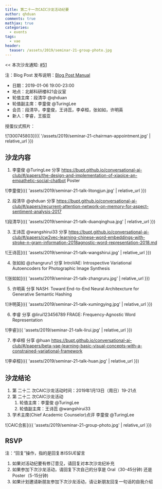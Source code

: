 ```yaml
---
title: 第二十一次CAIC沙龙活动纪要
author: qhduan
comments: true
mathjax: true
categories: 
  - events
tags:
  - vae
header:
  teaser: /assets/2019/seminar-21-group-photo.jpg
---
```


<< 本次沙龙通知: [#51](https://github.com/BUPT/awesome-chatbot/issues/51)

注：Blog Post 发布说明：[Blog Post Manual](https://github.com/BUPT/awesome-chatbot/wiki/Blog-Post-Manual)

- 日期：2019-01-06 19:00-23:00
- 地点：北邮科研楼821会议室
- 轮值主席：段清华 @qhduan
- 轮值副主席：李童俊 @TuringLee
- 会员：段清华，李童俊，王诗蕊，李卓桓，张如如，许明英
- 新人：李睿，王振亚

授蛋仪式照片：

![1300745803]({{ '/assets/2019/seminar-21-chairman-appointment.jpg' | relative_url }})

## 沙龙内容

1. 李童俊 @TuringLee 分享 https://bupt.github.io/conversational-ai-club/#/papers/the-design-and-implementation-of-xiaoice-an-empathetic-social-chatbot
Poster

![李童俊]({{ 'assets/2019/seminar-21-talk-litongjun.jpg' | relative_url }})


2. 段清华 @qhduan 分享 https://bupt.github.io/conversational-ai-club/#/papers/recurrent-attention-network-on-memory-for-aspect-sentiment-analysis-2017

![段清华]({{ 'assets/2019/seminar-21-talk-duanqinghua.jpg' | relative_url }})


3. 王诗蕊 @wangshirui33 分享 https://bupt.github.io/conversational-ai-club/#/papers/cw2vec-learning-chinese-word-embeddings-with-stroke-n-gram-information-2018agnostic-word-representation-2018.md


![王诗蕊]({{ 'assets/2019/seminar-21-talk-wangshirui.jpg' | relative_url }})


4. 张如如 @zhangruru1 分享 IntroVAE: Introspective Variational Autoencoders for Photographic Image Synthesis

![张如如]({{ 'assets/2019/seminar-21-talk-zhangruru.jpg' | relative_url }})


5. 许明英 分享 NASH: Toward End-to-End Neural Architexcture for Generative Semantic Hashing

![许明英]({{ 'assets/2019/seminar-21-talk-xumingying.jpg' | relative_url }})

6. 李睿 分享 @lirui123456789 FRAGE: Frequency-Agnostic Word Representation

![李睿]({{ 'assets/2019/seminar-21-talk-lirui.jpg' | relative_url }})


7. 李卓桓 分享 @huan https://bupt.github.io/conversational-ai-club/#/papers/beta-vae-learning-basic-visual-concepts-with-a-constrained-variational-framework

![李卓桓]({{ 'assets/2019/seminar-21-talk-huan.jpg' | relative_url }})

## 沙龙结论

1. 第 二十二 次CAIC沙龙活动时间：2019年1月13日（周日）19-21点
1. 第 二十二 次CAIC沙龙活动
    1. 轮值主席：李童俊 @TuringLee
    2. 轮值副主席：王诗蕊 @wangshirui33
1. 学术主席(Chief Academic Counselor)点评 李童俊 @TuringLee


![CAIC合影]({{ 'assets/2019/seminar-21-group-photo.jpg' | relative_url }})

## RSVP

注：“回复”操作，指的是回复本ISSUE留言

1. 如果对活动纪要有修订意见，请回复对本次沙龙纪补充
1. 如果参加下次沙龙活动，请回复下次自己的分享是 Oral（30-45分钟) 还是Poster（5-15分钟)
1. 如果计划邀请新朋友参加下次沙龙活动，请让新朋友回复一句话的自我介绍